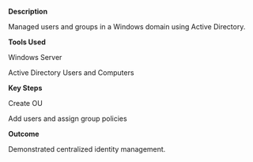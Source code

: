 **Description**

Managed users and groups in a Windows domain using Active Directory.

**Tools Used**

Windows Server

Active Directory Users and Computers

**Key Steps**

Create OU

Add users and assign group policies

**Outcome**

Demonstrated centralized identity management.
